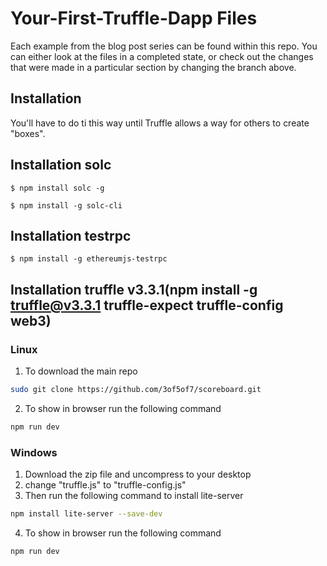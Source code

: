 # Your-First-Truffle-Dapp Files
Each example from the blog post series can be found within this repo. You can either look at the files in a completed state, or check out the changes that were made in a particular section by changing the branch above.

## Installation
You'll have to do ti this way until Truffle allows a way for others to create "boxes".

## Installation solc 

```$ npm install solc -g```

```$ npm install -g solc-cli```

## Installation testrpc 

```$ npm install -g ethereumjs-testrpc```

## Installation truffle v3.3.1(npm install -g truffle@v3.3.1 truffle-expect truffle-config web3)



### Linux
1. To download the main repo
```bash
sudo git clone https://github.com/3of5of7/scoreboard.git
```
2. To show in browser run the following command
```bash
npm run dev
```

### Windows
1. Download the zip file and uncompress to your desktop
2. change "truffle.js" to "truffle-config.js"
3. Then run the following command to install lite-server
```bash
npm install lite-server --save-dev
```
4. To show in browser run the following command
```bash
npm run dev
```
